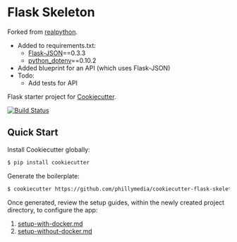# Flask Skeleton

Forked from [realpython](https://github.com/realpython/cookiecutter-flask-skeleton).
* Added to requirements.txt:
  * [Flask-JSON](https://pythonhosted.org/Flask-JSON/)==0.3.3
  * [python_dotenv](https://github.com/theskumar/python-dotenv)==0.10.2
* Added blueprint for an API (which uses Flask-JSON)
* Todo:
  * Add tests for API

Flask starter project for [Cookiecutter](https://github.com/audreyr/cookiecutter).

[![Build Status](https://travis-ci.org/realpython/cookiecutter-flask-skeleton.svg?branch=master)](https://travis-ci.org/realpython/cookiecutter-flask-skeleton)

## Quick Start

Install Cookiecutter globally:

```sh
$ pip install cookiecutter
```

Generate the boilerplate:

```sh
$ cookiecutter https://github.com/phillymedia/cookiecutter-flask-skeleton.git
```

Once generated, review the setup guides, within the newly created project directory, to configure the app:

1. [setup-with-docker.md](%7B%7Bcookiecutter.app_slug%7D%7D/setup-with-docker.md)
1. [setup-without-docker.md](%7B%7Bcookiecutter.app_slug%7D%7D/setup-without-docker.md)
